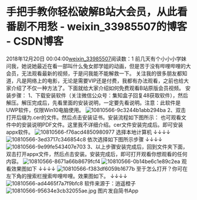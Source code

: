 # 手把手教你轻松破解B站大会员，从此看番剧不用愁 - weixin_33985507的博客 - CSDN博客
2018年12月20日 00:04:00[weixin_33985507](https://me.csdn.net/weixin_33985507)阅读数：1
前几天有个小小小学妹问我，她说她最近在看一部叫什么兔女郎学姐的动画，但是苦于没有哔哩哔哩的大会员，无法观看最新的视频，于是问我能不能解救一下。
关注我的很多朋友都知道，凡是网络上的电影，无论是需要VIP还是付费，我都有办法观看，之前也给大家介绍了不仅一种方法了。下面就给大家介绍如何免费观看B站原版会员视频。
安装步骤：
1、下载安装软件（关注微信公众号：集知盒子回复48获取软件），然后解压。解压完成后，先看里面的安装说明，一定要先看说明。注意：此软件是UWP软件，仅限Win10电脑使用。
![10810566-9c3244b1abb294ba](https://upload-images.jianshu.io/upload_images/10810566-9c3244b1abb294ba)
2、双击打开后缀为.cer的文件。然后点击安装证书。安装流程如下图所示：
也可观看文件中的安装说明PDF文件。这里我不详细介绍。cer文件安装完成后。即可安装appx软件。
![10810566-f76acd4850980977](https://upload-images.jianshu.io/upload_images/10810566-f76acd4850980977)
选择本地计算机
↓↓↓↓
![10810566-3ed3717c346854c8](https://upload-images.jianshu.io/upload_images/10810566-3ed3717c346854c8)
依次选择如下图所示步骤
↓↓↓↓
![10810566-9e99fe543407e703](https://upload-images.jianshu.io/upload_images/10810566-9e99fe543407e703)
3、以上步骤安装完成后，回到文件夹下面，双击打开appx文件，然后点击安装。安装完成后，即可打开观看你想观看的任何内容。
![10810566-8671a66b8679fcf4](https://upload-images.jianshu.io/upload_images/10810566-8671a66b8679fcf4)
![10810566-0b14be6c1e89c2ea](https://upload-images.jianshu.io/upload_images/10810566-0b14be6c1e89c2ea)
观看效果图如下
↓↓↓↓
![10810566-f383df6059b1677b](https://upload-images.jianshu.io/upload_images/10810566-f383df6059b1677b)
至于怎么打开？你可在左下角的搜索栏搜索哔哩哔哩。效果图如下。
↓↓↓↓
![10810566-ad4465f7a7f9bfc8](https://upload-images.jianshu.io/upload_images/10810566-ad4465f7a7f9bfc8)
软件来源于：逍遥橙子
![10810566-95634e3cb32055ae.jpg](https://upload-images.jianshu.io/upload_images/10810566-95634e3cb32055ae.jpg)
图片发自简书App
